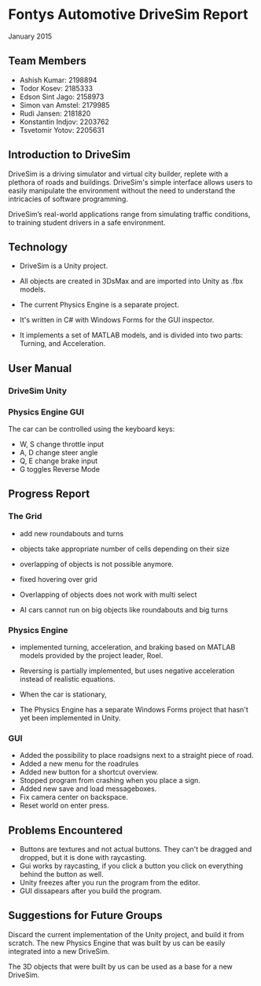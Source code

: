 # Fontys Automotive DriveSim Report

January 2015

## Team Members

- Ashish Kumar: 2198894
- Todor Kosev: 2185333
- Edson Sint Jago: 2158973
- Simon van Amstel: 2179985
- Rudi Jansen: 2181820
- Konstantin Indjov: 2203762
- Tsvetomir Yotov: 2205631

## Introduction to DriveSim

DriveSim is a driving simulator and virtual city builder, replete with a plethora of roads and buildings. DriveSim's simple interface allows users to easily manipulate the environment without the need to understand the intricacies of software programming.

DriveSim’s real-world applications range from simulating traffic conditions, to training student drivers in a safe environment.

## Technology

- DriveSim is a Unity project. 
- All objects are created in 3DsMax and are imported into Unity as .fbx models.

- The current Physics Engine is a separate project.
- It's written in C# with Windows Forms for the GUI inspector. 
- It implements a set of MATLAB models, and is divided into two parts: Turning, and Acceleration.

## User Manual

### DriveSim Unity


### Physics Engine GUI

The car can be controlled using the keyboard keys:

- W, S change throttle input
- A, D change steer angle
- Q, E change brake input
- G toggles Reverse Mode

## Progress Report

### The Grid

- add new roundabouts and turns
- objects take appropriate number of cells depending on their size
- overlapping of objects is not possible anymore. 
- fixed hovering over grid

- Overlapping of objects does not work with multi select 
- AI cars cannot run on big objects like roundabouts and big turns

### Physics Engine

- implemented turning, acceleration, and braking based on MATLAB models provided by the project leader, Roel.

- Reversing is partially implemented, but uses negative acceleration instead of realistic equations.
- When the car is stationary, 
- The Physics Engine has a separate Windows Forms project that hasn't yet been implemented in Unity. 

### GUI

- Added the possibility to place roadsigns next to a straight piece of road.
- Added a new menu for the roadrules
- Added new button for a shortcut overview.
- Stopped program from crashing when you place a sign.
- Added new save and load messageboxes.
- Fix camera center on backspace.
- Reset world on enter press.


## Problems Encountered

- Buttons are textures and not actual buttons. They can't be dragged and dropped, but it is done with raycasting.
- Gui works by raycasting, if you click a button you click on everything behind the button as well.
- Unity freezes after you run the program from the editor.
- GUI dissapears after you build the program.


## Suggestions for Future Groups

Discard the current implementation of the Unity project, and build it from scratch. The new Physics Engine that was built by us can be easily integrated into a new DriveSim.

The 3D objects that were built by us can be used as a base for a new DriveSim.



